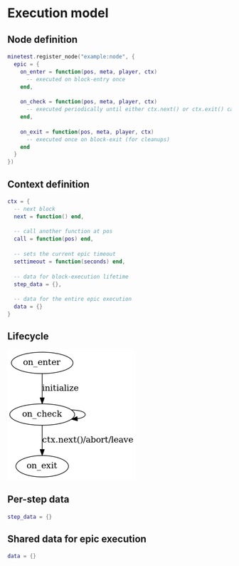 
# Execution model

## Node definition

```lua
minetest.register_node("example:node", {
  epic = {
    on_enter = function(pos, meta, player, ctx)
      -- executed on block-entry once
    end,

    on_check = function(pos, meta, player, ctx)
      -- executed periodically until either ctx.next() or ctx.exit() called
    end,

    on_exit = function(pos, meta, player, ctx)
      -- executed once on block-exit (for cleanups)
    end
  }
})
```

## Context definition

```lua
ctx = {
  -- next block
  next = function() end,

  -- call another function at pos
  call = function(pos) end,

  -- sets the current epic timeout
  settimeout = function(seconds) end,

  -- data for block-execution lifetime
  step_data = {},

  -- data for the entire epic execution
  data = {}
}
```

## Lifecycle

<img src="./executor_lifecycle.png"/>

## Per-step data

```lua
step_data = {}
```

## Shared data for epic execution

```lua
data = {}
```
